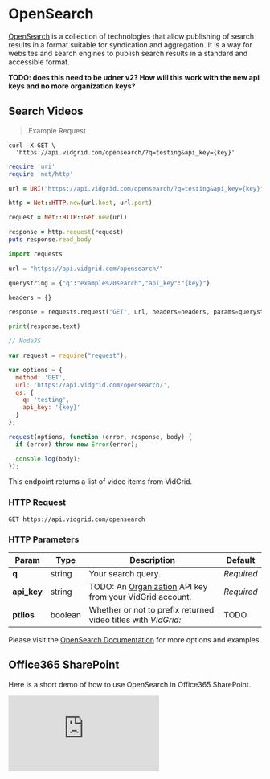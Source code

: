 # OpenSearch

[OpenSearch](http://www.opensearch.org/Home) is a collection of technologies that allow publishing of search results in a format suitable for syndication and aggregation. It is a way for websites and search engines to publish search results in a standard and accessible format.

**TODO: does this need to be udner v2? How will this work with the new api keys and no more organization keys?**

## Search Videos

> Example Request

```shell
curl -X GET \
  'https://api.vidgrid.com/opensearch/?q=testing&api_key={key}'
```

```ruby
require 'uri'
require 'net/http'

url = URI("https://api.vidgrid.com/opensearch/?q=testing&api_key={key}")

http = Net::HTTP.new(url.host, url.port)

request = Net::HTTP::Get.new(url)

response = http.request(request)
puts response.read_body
```

```python
import requests

url = "https://api.vidgrid.com/opensearch/"

querystring = {"q":"example%20search","api_key":"{key}"}

headers = {}

response = requests.request("GET", url, headers=headers, params=querystring)

print(response.text)
```

```javascript
// NodeJS

var request = require("request");

var options = { 
  method: 'GET',
  url: 'https://api.vidgrid.com/opensearch/',
  qs: { 
    q: 'testing', 
    api_key: '{key}' 
  }
};

request(options, function (error, response, body) {
  if (error) throw new Error(error);

  console.log(body);
});
```

This endpoint returns a list of video items from VidGrid.

### HTTP Request

`GET https://api.vidgrid.com/opensearch`

### HTTP Parameters

| Param | Type | Description | Default |
| ----- | ---- | ----------- | ------- |
| **q** | string | Your search query. | *Required* |
| **api_key** | string | TODO: An [Organization](#api-key-types) API key from your VidGrid account. | *Required* |
| **ptilos** | boolean | Whether or not to prefix returned video titles with *VidGrid:* | TODO |

Please visit the [OpenSearch Documentation](http://www.opensearch.org/Home) for more options and examples.

## Office365 SharePoint

Here is a short demo of how to use OpenSearch in Office365 SharePoint.

<div class="video-frame-container">
  <div class="video-frame-content">
    <iframe title="Sharepoint OpenSearch VidGrid" allowTransparency="true" mozallowfullscreen webkitallowfullscreen allowfullscreen frameBorder="0" src="https://app.vidgrid.com/embed/kqxqAfbhDtlp"></iframe>
  </div>
</div>
